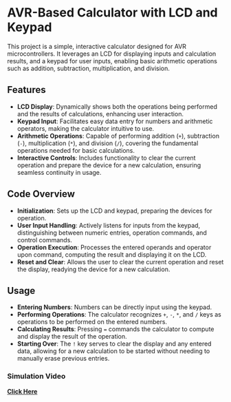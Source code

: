 # AVR-Based Calculator with LCD and Keypad

This project is a simple, interactive calculator designed for AVR microcontrollers. It leverages an LCD for displaying inputs and calculation results, and a keypad for user inputs, enabling basic arithmetic operations such as addition, subtraction, multiplication, and division.

## Features

- **LCD Display**: Dynamically shows both the operations being performed and the results of calculations, enhancing user interaction.
- **Keypad Input**: Facilitates easy data entry for numbers and arithmetic operators, making the calculator intuitive to use.
- **Arithmetic Operations**: Capable of performing addition (`+`), subtraction (`-`), multiplication (`*`), and division (`/`), covering the fundamental operations needed for basic calculations.
- **Interactive Controls**: Includes functionality to clear the current operation and prepare the device for a new calculation, ensuring seamless continuity in usage.

## Code Overview

- **Initialization**: Sets up the LCD and keypad, preparing the devices for operation.
- **User Input Handling**: Actively listens for inputs from the keypad, distinguishing between numeric entries, operation commands, and control commands.
- **Operation Execution**: Processes the entered operands and operator upon command, computing the result and displaying it on the LCD.
- **Reset and Clear**: Allows the user to clear the current operation and reset the display, readying the device for a new calculation.

## Usage

- **Entering Numbers**: Numbers can be directly input using the keypad.
- **Performing Operations**: The calculator recognizes `+`, `-`, `*`, and `/` keys as operations to be performed on the entered numbers.
- **Calculating Results**: Pressing `=` commands the calculator to compute and display the result of the operation.
- **Starting Over**: The `!` key serves to clear the display and any entered data, allowing for a new calculation to be started without needing to manually erase previous entries.


### Simulation Video
[**Click Here**](https://drive.google.com/file/d/1ruCqIUQDqUTKVbpBIOCoJhSCE9KuYu8e/view?usp=drive_link)
